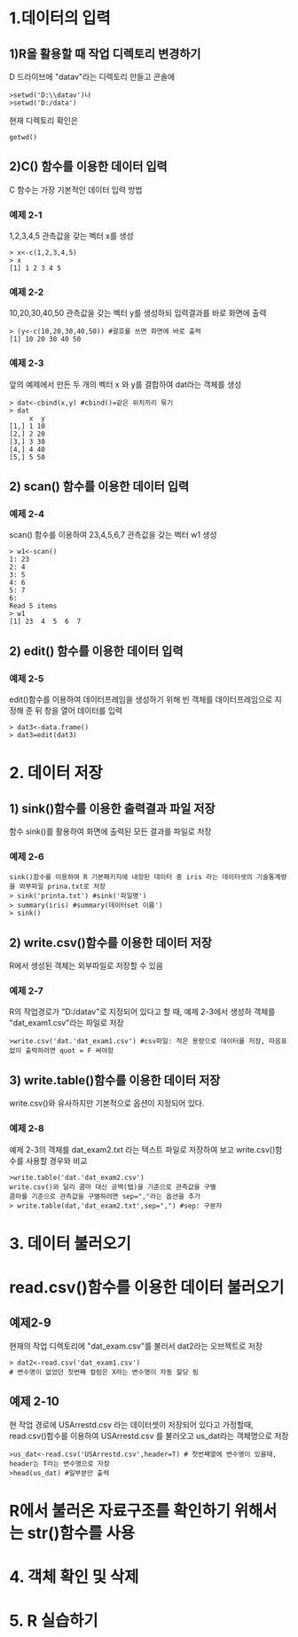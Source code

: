 # 1.데이터의 입력

## 1)R을 활용할 때 작업 디렉토리 변경하기

D 드라이브에 "datav"라는 디렉토리 만들고
콘솔에
```
>setwd('D:\\datav')나
>setwd('D:/data')
```


현재 디렉토리 확인은
```
getwd()
```

## 2)C() 함수를 이용한 데이터 입력
C 함수는 가장 기본적인 데이터 입력 방법

### 예제 2-1
1,2,3,4,5 관측값을 갖는 벡터 x를 생성
```
> x<-c(1,2,3,4,5)
> x
[1] 1 2 3 4 5
```
### 예제 2-2
10,20,30,40,50 관측값을 갖는 벡터 y를 생성하되 입력결과를 바로 화면에 출력
```
> (y<-c(10,20,30,40,50)) #괄호를 쓰면 화면에 바로 출력
[1] 10 20 30 40 50
```

### 예제 2-3
앞의 예제에서 만든 두 개의 벡터 x 와 y를 결합하여 dat라는 객체를 생성
```
> dat<-cbind(x,y) #cbind()=같은 위치끼리 묶기
> dat
     x  y
[1,] 1 10
[2,] 2 20
[3,] 3 30
[4,] 4 40
[5,] 5 50
```
## 2) scan() 함수를 이용한 데이터 입력

### 예제 2-4
scan() 함수를 이용하여 23,4,5,6,7 관측값을 갖는 벡터 w1 생성
```
> w1<-scan()
1: 23
2: 4
3: 5
4: 6
5: 7
6: 
Read 5 items
> w1
[1] 23  4  5  6  7
```
## 2) edit() 함수를 이용한 데이터 입력

### 예제 2-5
edit()함수를 이용하여 데이터프레임을 생성하기 위해 빈 객체를 데이터프레임으로 지정해 준 뒤 창을 열어 데이터를 입력

```
> dat3<-data.frame()
> dat3=edit(dat3)
```
# 2. 데이터 저장

## 1) sink()함수를 이용한 출력결과 파일 저장
함수 sink()를 활용하여 화면에 출력된 모든 결과를 파일로 저장

### 예제 2-6
```
sink()함수를 이용하여 R 기본패키지에 내장된 데이터 중 iris 라는 데이터셋의 기술통계량을 외부파일 prina.txt로 저장
> sink('printa.txt') #sink('파일명')
> summary(iris) #summary(데이터set 이름')
> sink()
```
## 2) write.csv()함수를 이용한 데이터 저장
R에서 생성된 객체는 외부파일로 저장할 수 있음

### 예제 2-7
R의 작업경로가 "D:/datav"로 지정되어 있다고 할 때, 예제 2-3에서 생성하 객체를 "dat_exam1.csv"라는 파일로 저장

```
>write.csv('dat.'dat_exam1.csv') #csv파일: 적은 용량으로 데이터를 저장, 따음표 없이 출력하려면 quot = F 써야함
```

## 3) write.table()함수를 이용한 데이터 저장
write.csv()와 유사하지만 기본적으로 옵션이 지정되어 있다.

### 예제 2-8
예제 2-3의 객체를 dat_exam2.txt 라는 텍스트 파일로 저장하여 보고 write.csv()함수를 사용할 경우와 비교

```
>write.table('dat.'dat_exam2.csv') 
write.csv()와 달리 콤마 대신 공백(탭)을 기준으로 관측걊을 구별
콤마를 기준으로 관측걊을 구별하려면 sep=","라는 옵션을 추가
> write.table(dat,'dat_exam2.txt',sep=",") #sep: 구분자
```

# 3. 데이터 불러오기

# read.csv()함수를 이용한 데이터 불러오기
## 예제2-9
현재의 작업 디렉토리에 "dat_exam.csv"를 불러서 dat2라는 오브젝트로 저장

```
> dat2<-read.csv('dat_exam1.csv')
# 변수명이 없었던 첫번째 컬럼은 X라는 변수명이 자동 할당 됨
```
## 예제 2-10
현 작업 경로에 USArrestd.csv 라는 데이터셋이 저장되어 있다고 가정할때, read.csv()함수를 이용하여 USArrestd.csv 를 불러오고 us_dat라는 객체명으로 저장

```
>us_dat<-read.csv('USArrestd.csv',header=T) # 첫번째열에 변수명이 있을때, header는 T라는 변수명으로 저장
>head(us_dat) #일부분만 출력
```
# R에서 불러온 자료구조를 확인하기 위해서는 str()함수를 사용

# 4. 객체 확인 및 삭제

# 5. R 실습하기

